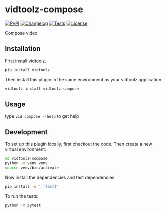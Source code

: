 # vidtoolz-compose

[![PyPI](https://img.shields.io/pypi/v/vidtoolz-compose.svg)](https://pypi.org/project/vidtoolz-compose/)
[![Changelog](https://img.shields.io/github/v/release/sukhbinder/vidtoolz-compose?include_prereleases&label=changelog)](https://github.com/sukhbinder/vidtoolz-compose/releases)
[![Tests](https://github.com/sukhbinder/vidtoolz-compose/workflows/Test/badge.svg)](https://github.com/sukhbinder/vidtoolz-compose/actions?query=workflow%3ATest)
[![License](https://img.shields.io/badge/license-Apache%202.0-blue.svg)](https://github.com/sukhbinder/vidtoolz-compose/blob/main/LICENSE)

Compose video

## Installation

First install [vidtoolz](https://github.com/sukhbinder/vidtoolz).

```bash
pip install vidtoolz
```

Then install this plugin in the same environment as your vidtoolz application.

```bash
vidtoolz install vidtoolz-compose
```
## Usage

type ``vid compose --help`` to get help



## Development

To set up this plugin locally, first checkout the code. Then create a new virtual environment:
```bash
cd vidtoolz-compose
python -m venv venv
source venv/bin/activate
```
Now install the dependencies and test dependencies:
```bash
pip install -e '.[test]'
```
To run the tests:
```bash
python -m pytest
```
